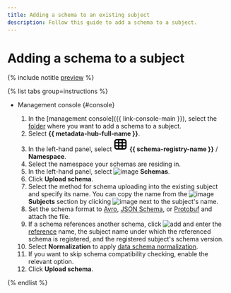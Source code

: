 ```yaml
---
title: Adding a schema to an existing subject
description: Follow this guide to add a schema to a subject.
---
```


# Adding a schema to a subject

{% include notitle [preview](../../_includes/note-preview.md) %}

{% list tabs group=instructions %}

- Management console {#console}

  1. In the [management console]({{ link-console-main }}), select the [folder](../../resource-manager/concepts/resources-hierarchy.md#folder) where you want to add a schema to a subject.
  1. Select **{{ metadata-hub-full-name }}**.
  1. In the left-hand panel, select ![image](../../_assets/console-icons/layout-cells.svg) **{{ schema-registry-name }}** / **Namespace**.
  1. Select the namespace your schemas are residing in.
  1. In the left-hand panel, select ![image](../../_assets/console-icons/branches-down.svg) **Schemas**.
  1. Click **Upload schema**.
  1. Select the method for schema uploading into the existing subject and specify its name. You can copy the name from the ![image](../../_assets/console-icons/layers-3-diagonal.svg) **Subjects** section by clicking ![image](../../_assets/console-icons/copy.svg) next to the subject's name.
  1. Set the schema format to [Avro](https://avro.apache.org/), [JSON Schema](https://json-schema.org/), or [Protobuf](https://protobuf.dev/) and attach the file.
  1. If a schema references another schema, click ![add](../../_assets/console-icons/plus.svg) and enter the [reference](../../metadata-hub/concepts/schema-registry.md#reference) name, the subject name under which the referenced schema is registered, and the registered subject's schema version.
  1. Select **Normalization** to apply [data schema normalization](https://docs.confluent.io/platform/current/schema-registry/fundamentals/serdes-develop/index.html#schema-normalization).
  1. If you want to skip schema compatibility checking, enable the relevant option.
  1. Click **Upload schema**.

{% endlist %}
